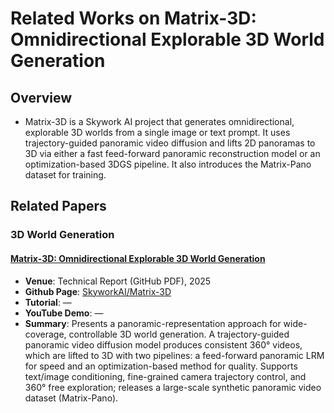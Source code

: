 # Related Works on Matrix-3D: Omnidirectional Explorable 3D World Generation

## Overview

- Matrix-3D is a Skywork AI project that generates omnidirectional, explorable 3D worlds from a single image or text prompt. It uses trajectory-guided panoramic video diffusion and lifts 2D panoramas to 3D via either a fast feed-forward panoramic reconstruction model or an optimization-based 3DGS pipeline. It also introduces the Matrix-Pano dataset for training.

## Related Papers

### 3D World Generation

#### [Matrix-3D: Omnidirectional Explorable 3D World Generation](https://github.com/SkyworkAI/Matrix-3D/blob/main/asset/report.pdf)
- **Venue**: Technical Report (GitHub PDF), 2025
- **Github Page**: [SkyworkAI/Matrix-3D](https://github.com/SkyworkAI/Matrix-3D)
- **Tutorial**: —
- **YouTube Demo**: —
- **Summary**: Presents a panoramic-representation approach for wide-coverage, controllable 3D world generation. A trajectory-guided panoramic video diffusion model produces consistent 360° videos, which are lifted to 3D with two pipelines: a feed-forward panoramic LRM for speed and an optimization-based method for quality. Supports text/image conditioning, fine-grained camera trajectory control, and 360° free exploration; releases a large-scale synthetic panoramic video dataset (Matrix-Pano).
